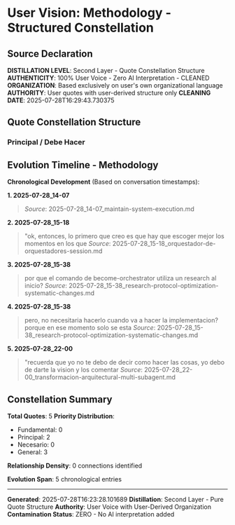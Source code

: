 # User Vision: Methodology - Structured Constellation

## Source Declaration
**DISTILLATION LEVEL**: Second Layer - Quote Constellation Structure
**AUTHENTICITY**: 100% User Voice - Zero AI Interpretation - CLEANED
**ORGANIZATION**: Based exclusively on user's own organizational language
**AUTHORITY**: User quotes with user-derived structure only
**CLEANING DATE**: 2025-07-28T16:29:43.730375

## Quote Constellation Structure

### Principal / Debe Hacer

## Evolution Timeline - Methodology

**Chronological Development** (Based on conversation timestamps):

**1. 2025-07-28_14-07**
> *Source*: 2025-07-28_14-07_maintain-system-execution.md

**2. 2025-07-28_15-18**
> "ok, entonces, lo primero que creo es que hay que escoger mejor los momentos en los que *Source*: 2025-07-28_15-18_orquestador-de-orquestadores-session.md

**3. 2025-07-28_15-38**
> por que el comando de become-orchestrator utiliza un research al inicio? *Source*: 2025-07-28_15-38_research-protocol-optimization-systematic-changes.md

**4. 2025-07-28_15-38**
> pero, no necesitaria hacerlo cuando va a hacer la implementacion? porque en ese momento solo se esta *Source*: 2025-07-28_15-38_research-protocol-optimization-systematic-changes.md

**5. 2025-07-28_22-00**
> "recuerda que yo no te debo de decir como hacer las cosas, yo debo de darte la vision y los comentar *Source*: 2025-07-28_22-00_transformacion-arquitectural-multi-subagent.md

## Constellation Summary

**Total Quotes**: 5
**Priority Distribution**: 
- Fundamental: 0
- Principal: 2
- Necesario: 0
- General: 3

**Relationship Density**: 0 connections identified

**Evolution Span**: 5 chronological entries

---

**Generated**: 2025-07-28T16:23:28.101689
**Distillation**: Second Layer - Pure Quote Structure
**Authority**: User Voice with User-Derived Organization
**Contamination Status**: ZERO - No AI interpretation added
